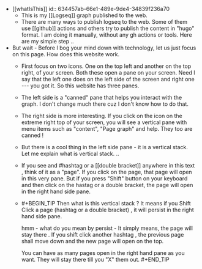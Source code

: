 - [[whatIsThis]]
  id:: 634457ab-66e1-489e-9de4-34839f236a70
	- This is my [[Logseq]] graph published to the web.
	- There are many ways to publish logseq to the web. Some of them use [[github]] actions and others try to publish the content in "hugo" format.  I am doing it manually, without any gh actions or tools.  Here are my simple step ..
- But wait - Before I bog your mind down with technology, let  us just focus on this page.  How does this website work.
	- First focus on two icons. One on the top left and another on the top right, of your screen. Both these open a pane on your screen. Need I say that the left one does on the left side of the screen and right one --- you got it.  So this website has three panes.
	- The left side is a "canned" pane that helps you interact with the graph. I don't change much there cuz I don't know how to do that.
	- The right side is more interesting. If you click on the icon on the extreme right top of your screen, you will see a vertical pane with  menu items such as "content", "Page graph" and help. They too are canned !
	- But there is a cool thing in the left side pane - it is a vertical stack. Let me explain what is vertical stack.  ..
	- If you see and #hashtag or a [[double bracket]] anywhere in this text , think of it as a "page". If you click on the page, that page will open in this very pane. But if you press "Shift" button on your keyboard and then click on the hastag or a double bracket, the page will open in the right hand side pane.
	- #+BEGIN_TIP
	  Then what is this vertical stack ?  It means if you Shift Click a page (hashtag or a double bracket) , it will persist in the right hand side pane. 
	  
	  hmm - what do you mean by persist - It simply means, the page will stay there . If you shift click another hashtag , the previous page shall move down and the new page will open on the top. 
	  
	  You can have as many pages open in the right hand pane as you want. They will stay there till you "X" them out. 
	  #+END_TIP